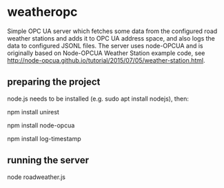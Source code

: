 # weatheropc
Simple OPC UA server which fetches some data from the configured road weather stations and adds it to OPC UA address space, and also logs the data to configured JSONL files. The server uses node-OPCUA and is originally based on Node-OPCUA Weather Station example code, see http://node-opcua.github.io/tutorial/2015/07/05/weather-station.html.

## preparing the project
node.js needs to be installed (e.g. sudo apt install nodejs), then:

npm install unirest

npm install node-opcua

npm install log-timestamp

## running the server
node roadweather.js
